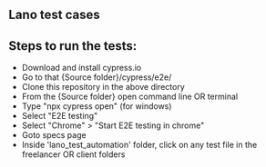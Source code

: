 ## Lano test cases 

## Steps to run the tests:
- Download and install cypress.io
- Go to that {Source folder}/cypress/e2e/
- Clone this repository in the above directory
- From the {Source folder} open command line OR terminal
- Type "npx cypress open" (for windows)
- Select "E2E testing"
- Select "Chrome" > "Start E2E testing in chrome"
- Goto specs page
- Inside 'lano_test_automation' folder, click on any test file in the freelancer OR client folders